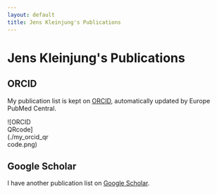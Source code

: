 ```yaml
---
layout: default
title: Jens Kleinjung's Publications
---
```


# Jens Kleinjung's Publications

## ORCID
My publication list is kept on [ORCID](https://orcid.org/0000-0002-7875-5724),
automatically updated by Europe PubMed Central.
<div style="width:100px; height=100px">
![ORCID QRcode](./my_orcid_qrcode.png)
</div>

## Google Scholar
I have another publication list on
[Google Scholar](https://scholar.google.co.uk/citations?user=ZIZ075AAAAAJ&hl=en).

